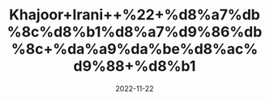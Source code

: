 ---
title: 'Khajoor+Irani++%22+%d8%a7%db%8c%d8%b1%d8%a7%d9%86%db%8c+%da%a9%da%be%d8%ac%d9%88+%d8%b1'
date: '2022-11-22' 
metatag: '' 
inventory: '0' 
draft: false 
# meta description 
shortDescripton: 'Dry+Dates+%22Dried+dates+are+also+rich+in+polyphenols.+These+compounds+provide+a+wide+variety+of+health+benefits%2c+such+as+better+digestion%2c+diabetes+management%2c+and+even+cancer+prevention.'
description: 'Dry+Fruit+%da%88%d8%b1%d8%a7%d8%a6%db%8c+%d9%81%d8%b1%d9%88%d8%aa'
longdescription: ''
tags: ''
brand: ''
subCategory: ''
unit: '1 kg-Pk'
sellCount: '0'
featured: True
# product Price
price: '400.0'
# Product Short Description
shortDescription: 'Dry+Dates+%22Dried+dates+are+also+rich+in+polyphenols.+These+compounds+provide+a+wide+variety+of+health+benefits%2c+such+as+better+digestion%2c+diabetes+management%2c+and+even+cancer+prevention.'
productID: '2928EA7A-1F25-ED11-9968-005056B3A416'
type: 'products'
category: 'Dry+Fruit+%da%88%d8%b1%d8%a7%d8%a6%db%8c+%d9%81%d8%b1%d9%88%d8%aa' 
thumnailproduct: 'https://eraconnect.blob.core.windows.net/product-images/aminsaddiquidawakhana/2928EA7A-1F25-ED11-9968-005056B3A416.webp' 
images:
  - image: 'https://eraconnect.blob.core.windows.net/product-images/aminsaddiquidawakhana/2928EA7A-1F25-ED11-9968-005056B3A416.webp'  
Variants:
---